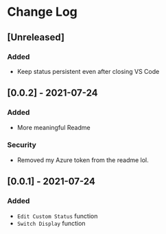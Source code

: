 # Change Log

## [Unreleased]
### Added
 - Keep status persistent even after closing VS Code

## [0.0.2] - 2021-07-24
### Added
 - More meaningful Readme

### Security
 - Removed my Azure token from the readme lol.

## [0.0.1] - 2021-07-24
### Added
- `Edit Custom Status` function
- `Switch Display` function